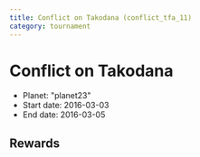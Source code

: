 ```yaml
---
title: Conflict on Takodana (conflict_tfa_11)
category: tournament
---
```

# Conflict on Takodana

  * Planet: "planet23"
  * Start date: 2016-03-03
  * End date: 2016-03-05

## Rewards

